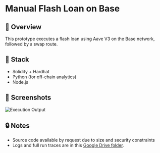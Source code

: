 # Manual Flash Loan on Base

## 📍 Overview
This prototype executes a flash loan using Aave V3 on the Base network, followed by a swap route.

## 🔧 Stack
- Solidity + Hardhat
- Python (for off-chain analytics)
- Node.js

## 📸 Screenshots
![Execution Output](./screenshots/console-output.png)

## 🔒 Notes
- Source code available by request due to size and security constraints
- Logs and full run traces are in this [Google Drive folder](https://drive.google.com/...).


